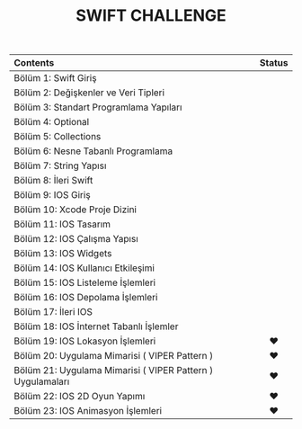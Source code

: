 <h1 align="center">
SWIFT CHALLENGE
</h1>
<br>
 

| Contents | Status |
| :---  | :---:  |
| Bölüm 1: Swift Giriş  |  <img width=13px src="https://icon-library.com/images/completed-icon/completed-icon-6.jpg"> |
| Bölüm 2: Değişkenler ve Veri Tipleri  |  <img width=13px src="https://icon-library.com/images/completed-icon/completed-icon-6.jpg"> |
| Bölüm 3: Standart Programlama Yapıları  | <img width=13px src="https://icon-library.com/images/completed-icon/completed-icon-6.jpg"> |
| Bölüm 4: Optional  | <img width=13px src="https://icon-library.com/images/completed-icon/completed-icon-6.jpg"> |
| Bölüm 5: Collections  | <img width=13px src="https://icon-library.com/images/completed-icon/completed-icon-6.jpg"> |
| Bölüm 6: Nesne Tabanlı Programlama  | <img width=13px src="https://icon-library.com/images/completed-icon/completed-icon-6.jpg"> |
| Bölüm 7: String Yapısı  | <img width=13px src="https://icon-library.com/images/completed-icon/completed-icon-6.jpg"> |
| Bölüm 8: İleri Swift  | <img width=13px src="https://icon-library.com/images/completed-icon/completed-icon-6.jpg"> |
| Bölüm 9: IOS Giriş  | <img width=13px src="https://icon-library.com/images/completed-icon/completed-icon-6.jpg"> |
| Bölüm 10: Xcode Proje Dizini  | <img width=13px src="https://icon-library.com/images/completed-icon/completed-icon-6.jpg"> |
| Bölüm 11: IOS Tasarım  | <img width=13px src="https://icon-library.com/images/completed-icon/completed-icon-6.jpg"> |
| Bölüm 12: IOS Çalışma Yapısı | <img width=13px src="https://icon-library.com/images/completed-icon/completed-icon-6.jpg"> |
| Bölüm 13: IOS Widgets  | <img width=13px src="https://icon-library.com/images/completed-icon/completed-icon-6.jpg"> |
| Bölüm 14: IOS Kullanıcı Etkileşimi  | <img width=13px src="https://icon-library.com/images/completed-icon/completed-icon-6.jpg"> |
| Bölüm 15: IOS Listeleme İşlemleri  | <img width=13px src="https://icon-library.com/images/completed-icon/completed-icon-6.jpg"> |
| Bölüm 16: IOS Depolama İşlemleri  | <img width=13px src="https://icon-library.com/images/completed-icon/completed-icon-6.jpg"> |
| Bölüm 17: İleri IOS  | <img width=13px src="https://icon-library.com/images/completed-icon/completed-icon-6.jpg"> |
| Bölüm 18: IOS İnternet Tabanlı İşlemler  | <img width=13px src="https://icon-library.com/images/completed-icon/completed-icon-6.jpg"> |
| Bölüm 19: IOS Lokasyon İşlemleri  | ❤️ |
| Bölüm 20: Uygulama Mimarisi ( VIPER Pattern )  | ❤️ |
| Bölüm 21: Uygulama Mimarisi ( VIPER Pattern ) Uygulamaları  | ❤️ |
| Bölüm 22: IOS 2D Oyun Yapımı  | ❤️ |
| Bölüm 23: IOS Animasyon İşlemleri  | ❤️ |

